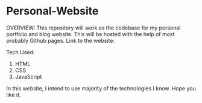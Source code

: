 # Personal-Website
OVERVIEW:
This repository will work as the codebase for my personal portfolio and blog website. This will be hosted with the help of most probably Github pages.
Link to the website: 

Tech Used:
1. HTML
2. CSS
3. JavaScript

In this website, I intend to use majority of the technologies I know. 
Hope you like it.
